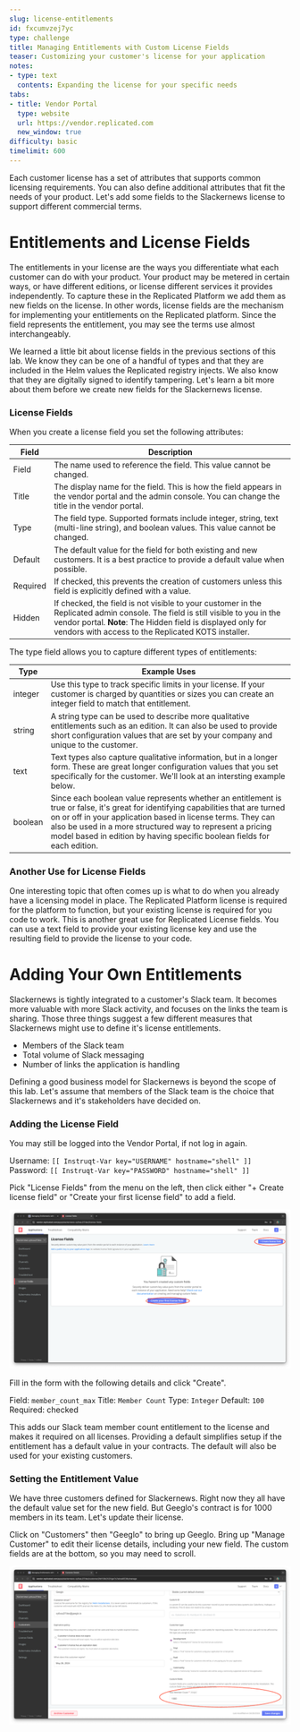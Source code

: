 ```yaml
---
slug: license-entitlements
id: fxcumvzej7yc
type: challenge
title: Managing Entitlements with Custom License Fields
teaser: Customizing your customer's license for your application
notes:
- type: text
  contents: Expanding the license for your specific needs
tabs:
- title: Vendor Portal
  type: website
  url: https://vendor.replicated.com
  new_window: true
difficulty: basic
timelimit: 600
---
```


Each customer license has a set of attributes that supports common licensing
requirements. You can also define additional attributes that fit the needs of
your product. Let's add some fields to the Slackernews license to support
different commercial terms.

Entitlements and License Fields
===============================

The entitlements in your license are the ways you differentiate what each
customer can do with your product. Your product may be metered in certain ways,
or have different editions, or license different services it provides
independently. To capture these in the Replicated Platform we add them as new
fields on the license. In other words, license fields are the mechanism for
implementing your entitlements on the Replicated platform. Since the field
represents the entitlement, you may see the terms use almost interchangeably.

We learned a little bit about license fields in the previous sections of this
lab. We know they can be one of a handful of types and that they are included
in the Helm values the Replicated registry injects. We also know that they are
digitally signed to identify tampering. Let's learn a bit more about them
before we create new fields for the Slackernews license.

### License Fields

When you create a license field you set the following attributes:

<table>
  <thead>
    <tr>
      <th>Field</th>
      <th>Description</th>
    </tr>
  </thead>

  <tbody>
    <tr>
      <td>Field</td>
      <td>The name used to reference the field. This value cannot
      be changed.</td>
    </tr>
    <tr>
      <td>Title</td>
      <td>The display name for the field. This is how the field
      appears in the vendor portal and the admin console. You can
      change the title in the vendor portal.</td>
    </tr>
    <tr>
      <td>Type</td>
      <td>The field type. Supported formats include integer,
      string, text (multi-line string), and boolean values. This
      value cannot be changed.</td>
    </tr>
    <tr>
      <td>Default</td>
      <td>The default value for the field for both existing and
      new customers. It is a best practice to provide a default
      value when possible.</td>
    </tr>
    <tr>
      <td>Required</td>
      <td>If checked, this prevents the creation of customers
      unless this field is explicitly defined with a value.</td>
    </tr>
    <tr>
      <td>Hidden</td>
      <td>If checked, the field is not visible to your customer
      in the Replicated admin console. The field is still visible
      to you in the vendor portal. <strong>Note</strong>: The
      Hidden field is displayed only for vendors with access to
      the Replicated KOTS installer.</td>
    </tr>
  </tbody>
</table>

The type field allows you to capture different types of entitlements:

<table>
  <thead>
    <tr>
      <th>Type</th>
      <th>Example Uses</th>
    </tr>
  </thead>
  <tbody>
    <tr>
      <td>integer</td>
      <td>
        Use this type to track specific limits in your license. If your
        customer is charged by quantities or sizes you can create an integer
        field to match that entitlement.
      </td>
    </tr>
    <tr>
      <td>string</td>
      <td>
         A string type can be used to describe more qualitative entitlements
         such as an edition. It can also be used to provide short configuration
         values that are set by your company and unique to the customer.
      </td>
    </tr>
    <tr>
      <td> text</td>
      <td>
         Text types also capture qualitative information, but in a longer form.
         These are great longer configuration values that you set specifically
         for the customer. We'll look at an intersting example below.
      </td>
    </tr>
    <tr>
      <td>boolean</td>
      <td>
        Since each boolean value represents whether an entitlement is true or
        false, it's great for identifying capabilities that are turned on or
        off in your application based in license terms. They can also be used
        in a more structured way to represent a pricing model based in edition
        by having specific boolean fields for each edition.
      </td>
    </tr>
  </tbody>
</table>

### Another Use for License Fields

One interesting topic that often comes up is what to do when you already have a
licensing model in place. The Replicated Platform license is required for the
platform to function, but your existing license is required for you code to
work. This is another great use for Replicated License fields. You can use a
text field to provide your existing license key and use the resulting field to
provide the license to your code.

Adding Your Own Entitlements
============================

Slackernews is tightly integrated to a customer's Slack team. It becomes more
valuable with more Slack activity, and focuses on the links the team is
sharing. Those three things suggest a few different measures that Slackernews
might use to define it's license entitlements.

* Members of the Slack team
* Total volume of Slack messaging
* Number of links the application is handling

Defining a good business model for Slackernews is beyond the scope of this
lab. Let's assume that members of the Slack team is the choice that Slackernews
and it's stakeholders have decided on.

### Adding the License Field

You may still be logged into the Vendor Portal, if not log in again.

Username: `[[ Instruqt-Var key="USERNAME" hostname="shell" ]]`<br/>
Password: `[[ Instruqt-Var key="PASSWORD" hostname="shell" ]]`

Pick "License Fields" from the menu on the left, then click either "+ Create
license field" or "Create your first license field" to add a field.

![Creating your first license field](../assets/create-a-license-field.png)

Fill in the form with the following details and click "Create".

Field: `member_count_max`
Title: `Member Count`
Type: `Integer`
Default: `100`
Required: checked

This adds our Slack team member count entitlement to the license and makes it
required on all licenses. Providing a default simplifies setup if the
entitlement has a default value in your contracts. The default will also be
used for your existing customers.

### Setting the Entitlement Value

We have three customers defined for Slackernews. Right now they all have the
default value set for the new field. But Geeglo's contract is for 1000 members
in its team. Let's update their license.

Click on "Customers" then "Geeglo" to bring up Geeglo. Bring up "Manage
Customer" to edit their license details, including your new field. The custom
fields are at the bottom, so you may need to scroll.

![Updating Geeglo's license entitlements](../assets/updating-entitlements.png)


